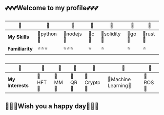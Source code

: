 
##

## :two_hearts::two_hearts::two_hearts:**Welcome to my profile**:two_hearts::two_hearts::two_hearts:


##
| :prince:| :prince: |:prince: |:prince: |:prince: |:prince: |:prince: |
| ------ | ------ |------ |------ |------ |------ |------ |
|**My Skills**|:blossom:python:blossom:|:blossom:nodejs:blossom:|:blossom:c:blossom:|:blossom:solidity:blossom:|:blossom:go:blossom:|:blossom:rust:blossom:|
|**Familiarity**|:star::star::star:|:star::star::star:|:star:|:star:|:star:|:star:|

##

| :prince:| :prince: |:prince: |:prince: |:prince: |:prince: |:prince: |
| ------ | ------ |------ |------ |------ |------ |------ |
|**My Interests**|:tulip:HFT:tulip:|:tulip:MM:tulip:|:tulip:QR:tulip:|:tulip:Crypto:tulip:|:tulip:Machine Learning:tulip:|:tulip:ROS:tulip:|
##


## :revolving_hearts::revolving_hearts::revolving_hearts:**Wish you a happy day**:revolving_hearts::revolving_hearts::revolving_hearts:


